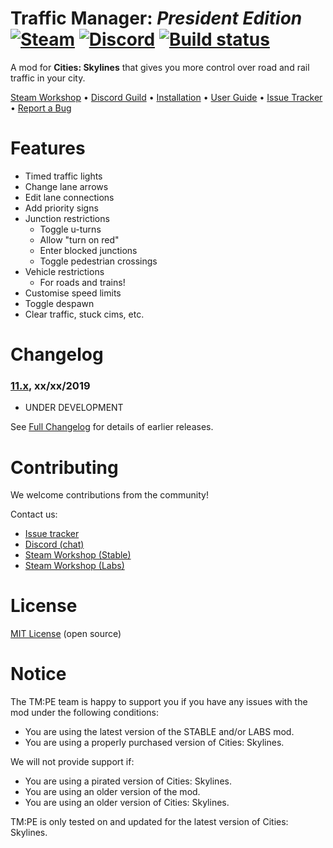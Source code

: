 # Traffic Manager: *President Edition* [![Steam](https://img.shields.io/endpoint.svg?url=https://shieldsio-steam-workshop.jross.me/583429740)](https://steamcommunity.com/sharedfiles/filedetails/?id=583429740) [![Discord](https://img.shields.io/discord/545065285862948894.svg?logo=discord&logoColor=F5F5F5)](https://discord.gg/faKUnST) [![Build status](https://ci.appveyor.com/api/projects/status/dehkvuxk8b3h66e7/branch/master?svg=true)](https://ci.appveyor.com/project/krzychu124/cities-skylines-traffic-manager-president-edition/branch/master)

A mod for **Cities: Skylines** that gives you more control over road and rail traffic in your city.

[Steam Workshop](https://steamcommunity.com/sharedfiles/filedetails/?id=583429740) • [Discord Guild](https://discord.gg/faKUnST) • [Installation](https://github.com/krzychu124/Cities-Skylines-Traffic-Manager-President-Edition/wiki/Installation) • [User Guide](http://www.viathinksoft.de/tmpe/wiki) • [Issue Tracker](https://github.com/krzychu124/Cities-Skylines-Traffic-Manager-President-Edition/issues) • [Report a Bug](https://github.com/krzychu124/Cities-Skylines-Traffic-Manager-President-Edition/wiki/Report-a-Bug)

# Features

* Timed traffic lights
* Change lane arrows
* Edit lane connections
* Add priority signs
* Junction restrictions
    * Toggle u-turns
    * Allow "turn on red"
    * Enter blocked junctions
    * Toggle pedestrian crossings
* Vehicle restrictions
    * For roads and trains!
* Customise speed limits
* Toggle despawn
* Clear traffic, stuck cims, etc.

# Changelog
### [11.x](https://github.com/krzychu124/Cities-Skylines-Traffic-Manager-President-Edition/compare/10.x...11.x), xx/xx/2019
- UNDER DEVELOPMENT

See [Full Changelog](https://github.com/krzychu124/Cities-Skylines-Traffic-Manager-President-Edition/blob/master/CHANGELOG.md) for details of earlier releases.

# Contributing

We welcome contributions from the community!

Contact us:

* [Issue tracker](https://github.com/krzychu124/Cities-Skylines-Traffic-Manager-President-Edition/issues)
* [Discord (chat)](https://discord.gg/faKUnST)
* [Steam Workshop (Stable)](https://steamcommunity.com/sharedfiles/filedetails/?id=583429740)
* [Steam Workshop (Labs)](https://steamcommunity.com/sharedfiles/filedetails/?id=1637663252)

# License

[MIT License](https://github.com/krzychu124/Cities-Skylines-Traffic-Manager-President-Edition/blob/master/LICENSE) (open source)

# Notice

The TM:PE team is happy to support you if you have any issues with the mod under the following conditions:
- You are using the latest version of the STABLE and/or LABS mod.
- You are using a properly purchased version of Cities: Skylines.

We will not provide support if:
- You are using a pirated version of Cities: Skylines.
- You are using an older version of the mod.
- You are using an older version of Cities: Skylines.

TM:PE is only tested on and updated for the latest version of Cities: Skylines.
